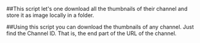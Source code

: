 ##This script let's one download all the thumbnails of their channel and store it as image locally in a folder.

##Using this script you can download the thumbnails of any channel. Just find the Channel ID. That is, the end part of the URL of the channel. 
